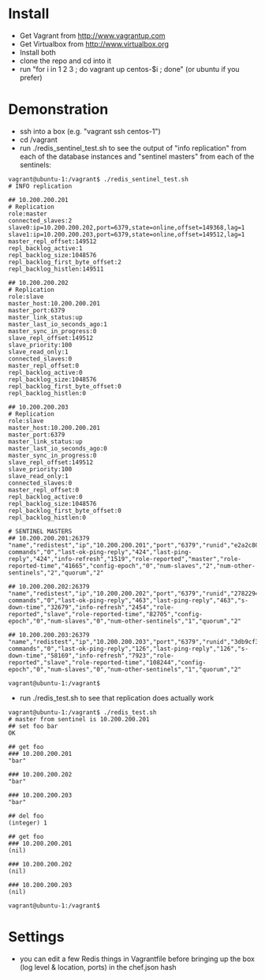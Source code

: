 # Install

* Get Vagrant from http://www.vagrantup.com
* Get Virtualbox from http://www.virtualbox.org
* Install both
* clone the repo and cd into it
* run "for i in 1 2 3 ; do vagrant up centos-$i ; done" (or ubuntu if you prefer)

# Demonstration

* ssh into a box (e.g. "vagrant ssh centos-1")
* cd /vagrant
* run ./redis_sentinel_test.sh to see the output of "info replication" from each of the database instances and "sentinel masters" from each of the sentinels:

```
vagrant@ubuntu-1:/vagrant$ ./redis_sentinel_test.sh
# INFO replication

## 10.200.200.201
# Replication
role:master
connected_slaves:2
slave0:ip=10.200.200.202,port=6379,state=online,offset=149368,lag=1
slave1:ip=10.200.200.203,port=6379,state=online,offset=149512,lag=1
master_repl_offset:149512
repl_backlog_active:1
repl_backlog_size:1048576
repl_backlog_first_byte_offset:2
repl_backlog_histlen:149511

## 10.200.200.202
# Replication
role:slave
master_host:10.200.200.201
master_port:6379
master_link_status:up
master_last_io_seconds_ago:1
master_sync_in_progress:0
slave_repl_offset:149512
slave_priority:100
slave_read_only:1
connected_slaves:0
master_repl_offset:0
repl_backlog_active:0
repl_backlog_size:1048576
repl_backlog_first_byte_offset:0
repl_backlog_histlen:0

## 10.200.200.203
# Replication
role:slave
master_host:10.200.200.201
master_port:6379
master_link_status:up
master_last_io_seconds_ago:0
master_sync_in_progress:0
slave_repl_offset:149512
slave_priority:100
slave_read_only:1
connected_slaves:0
master_repl_offset:0
repl_backlog_active:0
repl_backlog_size:1048576
repl_backlog_first_byte_offset:0
repl_backlog_histlen:0

# SENTINEL MASTERS
## 10.200.200.201:26379
"name","redistest","ip","10.200.200.201","port","6379","runid","e2a2c80066830dc5010016a9ed836a05c1c40a7e","flags","master","pending-commands","0","last-ok-ping-reply","424","last-ping-reply","424","info-refresh","1519","role-reported","master","role-reported-time","41665","config-epoch","0","num-slaves","2","num-other-sentinels","2","quorum","2"

## 10.200.200.202:26379
"name","redistest","ip","10.200.200.202","port","6379","runid","2782294d04739f5cc76cbc399c742dac592064e7","flags","s_down,master","pending-commands","0","last-ok-ping-reply","463","last-ping-reply","463","s-down-time","32679","info-refresh","2454","role-reported","slave","role-reported-time","82705","config-epoch","0","num-slaves","0","num-other-sentinels","1","quorum","2"

## 10.200.200.203:26379
"name","redistest","ip","10.200.200.203","port","6379","runid","3db9cf3fd4873b9b856b05cee363eca01fee2495","flags","s_down,master","pending-commands","0","last-ok-ping-reply","126","last-ping-reply","126","s-down-time","58169","info-refresh","7923","role-reported","slave","role-reported-time","108244","config-epoch","0","num-slaves","0","num-other-sentinels","1","quorum","2"

vagrant@ubuntu-1:/vagrant$
```

* run ./redis_test.sh to see that replication does actually work

```
vagrant@ubuntu-1:/vagrant$ ./redis_test.sh
# master from sentinel is 10.200.200.201
## set foo bar
OK

## get foo
### 10.200.200.201
"bar"

### 10.200.200.202
"bar"

### 10.200.200.203
"bar"

## del foo
(integer) 1

## get foo
### 10.200.200.201
(nil)

### 10.200.200.202
(nil)

### 10.200.200.203
(nil)

vagrant@ubuntu-1:/vagrant$
```

# Settings

* you can edit a few Redis things in Vagrantfile before bringing up the box
  (log level & location, ports) in the chef.json hash
